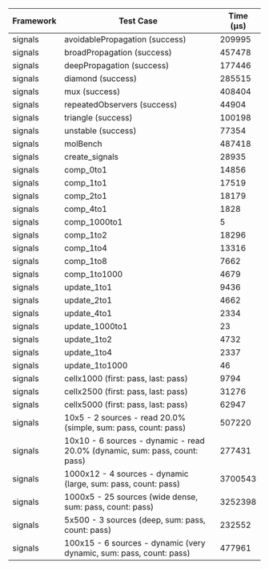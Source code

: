 | Framework | Test Case | Time (μs) |
| --- | --- | --- |
| signals | avoidablePropagation (success) | 209995 |
| signals | broadPropagation (success) | 457478 |
| signals | deepPropagation (success) | 177446 |
| signals | diamond (success) | 285515 |
| signals | mux (success) | 408404 |
| signals | repeatedObservers (success) | 44904 |
| signals | triangle (success) | 100198 |
| signals | unstable (success) | 77354 |
| signals | molBench | 487418 |
| signals | create_signals | 28935 |
| signals | comp_0to1 | 14856 |
| signals | comp_1to1 | 17519 |
| signals | comp_2to1 | 18179 |
| signals | comp_4to1 | 1828 |
| signals | comp_1000to1 | 5 |
| signals | comp_1to2 | 18296 |
| signals | comp_1to4 | 13316 |
| signals | comp_1to8 | 7662 |
| signals | comp_1to1000 | 4679 |
| signals | update_1to1 | 9436 |
| signals | update_2to1 | 4662 |
| signals | update_4to1 | 2334 |
| signals | update_1000to1 | 23 |
| signals | update_1to2 | 4732 |
| signals | update_1to4 | 2337 |
| signals | update_1to1000 | 46 |
| signals | cellx1000 (first: pass, last: pass) | 9794 |
| signals | cellx2500 (first: pass, last: pass) | 31276 |
| signals | cellx5000 (first: pass, last: pass) | 62947 |
| signals | 10x5 - 2 sources - read 20.0% (simple, sum: pass, count: pass) | 507220 |
| signals | 10x10 - 6 sources - dynamic - read 20.0% (dynamic, sum: pass, count: pass) | 277431 |
| signals | 1000x12 - 4 sources - dynamic (large, sum: pass, count: pass) | 3700543 |
| signals | 1000x5 - 25 sources (wide dense, sum: pass, count: pass) | 3252398 |
| signals | 5x500 - 3 sources (deep, sum: pass, count: pass) | 232552 |
| signals | 100x15 - 6 sources - dynamic (very dynamic, sum: pass, count: pass) | 477961 |
